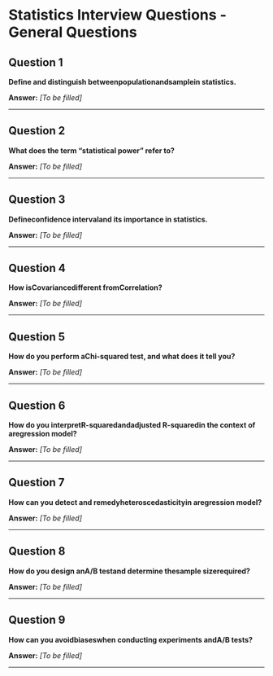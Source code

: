 # Statistics Interview Questions - General Questions

## Question 1

**Define and distinguish betweenpopulationandsamplein statistics.**

**Answer:** _[To be filled]_

---

## Question 2

**What does the term “statistical power” refer to?**

**Answer:** _[To be filled]_

---

## Question 3

**Defineconfidence intervaland its importance in statistics.**

**Answer:** _[To be filled]_

---

## Question 4

**How isCovariancedifferent fromCorrelation?**

**Answer:** _[To be filled]_

---

## Question 5

**How do you perform aChi-squared test, and what does it tell you?**

**Answer:** _[To be filled]_

---

## Question 6

**How do you interpretR-squaredandadjusted R-squaredin the context of aregression model?**

**Answer:** _[To be filled]_

---

## Question 7

**How can you detect and remedyheteroscedasticityin aregression model?**

**Answer:** _[To be filled]_

---

## Question 8

**How do you design anA/B testand determine thesample sizerequired?**

**Answer:** _[To be filled]_

---

## Question 9

**How can you avoidbiaseswhen conducting experiments andA/B tests?**

**Answer:** _[To be filled]_

---

